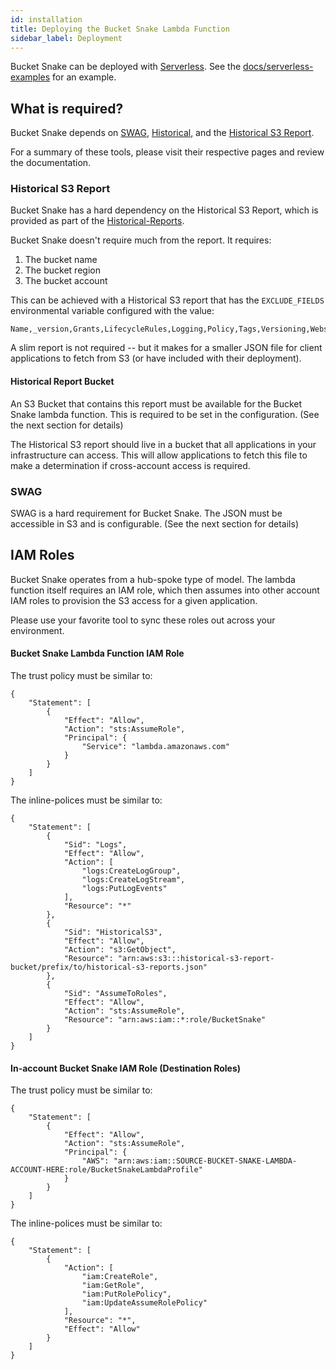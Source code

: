 ```yaml
---
id: installation
title: Deploying the Bucket Snake Lambda Function
sidebar_label: Deployment
---
```


Bucket Snake can be deployed with [Serverless](https://serverless.com). See the [docs/serverless-examples](https://github.com/Netflix-Skunkworks/bucketsnake/tree/master/docs/serverless-examples) for an example.

## What is required?
Bucket Snake depends on [SWAG](https://github.com/Netflix-Skunkworks/swag-api), [Historical](https://github.com/Netflix-Skunkworks/historical), and the [Historical S3 Report](https://github.com/Netflix-Skunkworks/historical-reports).

For a summary of these tools, please visit their respective pages and review the documentation.

### Historical S3 Report
Bucket Snake has a hard dependency on the Historical S3 Report, which is provided as part of the [Historical-Reports](https://github.com/Netflix-Skunkworks/historical-reports).

Bucket Snake doesn't require much from the report. It requires:
1. The bucket name
1. The bucket region
1. The bucket account

This can be achieved with a Historical S3 report that has the `EXCLUDE_FIELDS` environmental variable configured with the value:

    Name,_version,Grants,LifecycleRules,Logging,Policy,Tags,Versioning,Website,Cors,Notifications,Acceleration,Replication,CreationDate,AnalyticsConfigurations,MetricsConfigurations,InventoryConfigurations

A slim report is not required -- but it makes for a smaller JSON file for client applications to fetch from S3 (or have included with their deployment).

#### Historical Report Bucket
An S3 Bucket that contains this report must be available for the Bucket Snake lambda function. This is required to be set in the configuration. (See the next section for details)

The Historical S3 report should live in a bucket that all applications in your infrastructure can access. This will allow applications to fetch this file to make a determination if cross-account access is required.

### SWAG
SWAG is a hard requirement for Bucket Snake. The JSON must be accessible in S3 and is configurable. (See the next section for details)

## IAM Roles
Bucket Snake operates from a hub-spoke type of model. The lambda function itself requires an IAM role, which then assumes into other account IAM roles to provision the S3 access for a given application.

Please use your favorite tool to sync these roles out across your environment.

#### Bucket Snake Lambda Function IAM Role

The trust policy must be similar to:

    {
        "Statement": [
            {
                "Effect": "Allow",
                "Action": "sts:AssumeRole",
                "Principal": {
                    "Service": "lambda.amazonaws.com"
                }
            }
        ]
    }

The inline-polices must be similar to:

    {
        "Statement": [
            {
                "Sid": "Logs",
                "Effect": "Allow",
                "Action": [
                    "logs:CreateLogGroup",
                    "logs:CreateLogStream",
                    "logs:PutLogEvents"
                ],
                "Resource": "*"
            },
            {
                "Sid": "HistoricalS3",
                "Effect": "Allow",
                "Action": "s3:GetObject",
                "Resource": "arn:aws:s3:::historical-s3-report-bucket/prefix/to/historical-s3-reports.json"
            },
            {
                "Sid": "AssumeToRoles",
                "Effect": "Allow",
                "Action": "sts:AssumeRole",
                "Resource": "arn:aws:iam::*:role/BucketSnake"
            }
        ]
    }


#### In-account Bucket Snake IAM Role (Destination Roles)

The trust policy must be similar to:

    {
        "Statement": [
            {
                "Effect": "Allow",
                "Action": "sts:AssumeRole",
                "Principal": {
                    "AWS": "arn:aws:iam::SOURCE-BUCKET-SNAKE-LAMBDA-ACCOUNT-HERE:role/BucketSnakeLambdaProfile"
                }
            }
        ]
    }

The inline-polices must be similar to:

    {
        "Statement": [
            {
                "Action": [
                    "iam:CreateRole",
                    "iam:GetRole",
                    "iam:PutRolePolicy",
                    "iam:UpdateAssumeRolePolicy"
                ],
                "Resource": "*",
                "Effect": "Allow"
            }
        ]
    }

